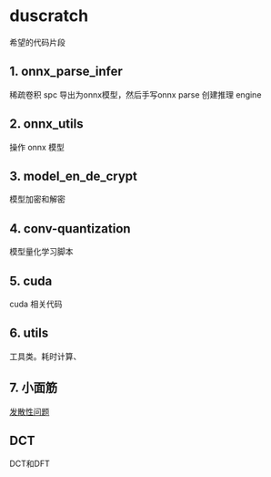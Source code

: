 # duscratch
希望的代码片段

## 1. onnx_parse_infer
稀疏卷积 spc 导出为onnx模型，然后手写onnx parse 创建推理 engine

## 2. onnx_utils
操作 onnx 模型

## 3. model_en_de_crypt
模型加密和解密

## 4. conv-quantization
模型量化学习脚本

## 5. cuda
cuda 相关代码

## 6. utils
工具类。耗时计算、

## 7. 小面筋
[发散性问题](./questions.md)

## DCT
DCT和DFT